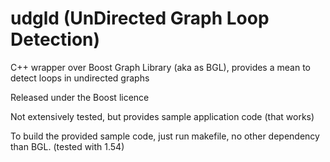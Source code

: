 # udgld (UnDirected Graph Loop Detection)

C++ wrapper over Boost Graph Library (aka as BGL), provides a mean to detect loops in undirected graphs

Released under the Boost licence

Not extensively tested, but provides sample application code (that works)

To build the provided sample code, just run makefile, no other dependency than BGL.
(tested with 1.54)




